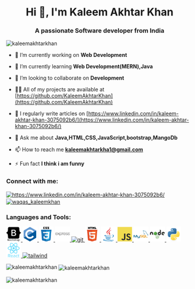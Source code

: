<h1 align="center">Hi 👋, I'm Kaleem Akhtar Khan</h1>
<h3 align="center">A passionate Software developer from India</h3>

<p align="left"> <img src="https://komarev.com/ghpvc/?username=kaleemakhtarkhan&label=Profile%20views&color=0e75b6&style=flat" alt="kaleemakhtarkhan" /> </p>

- 🔭 I’m currently working on **Web Development**

- 🌱 I’m currently learning **Web Development(MERN),Java**

- 👯 I’m looking to collaborate on **Development**

- 👨‍💻 All of my projects are available at [https://github.com/KaleemAkhtarKhan](https://github.com/KaleemAkhtarKhan)

- 📝 I regularly write articles on [https://www.linkedin.com/in/kaleem-akhtar-khan-3075092b6/](https://www.linkedin.com/in/kaleem-akhtar-khan-3075092b6/)

- 💬 Ask me about **Java,HTML,CSS,JavaScript,bootstrap,MangoDb**

- 📫 How to reach me **kaleemakhtarkha1@gmail.com**

- ⚡ Fun fact **I think i am funny**

<h3 align="left">Connect with me:</h3>
<p align="left">
<a href="https://linkedin.com/in/https://www.linkedin.com/in/kaleem-akhtar-khan-3075092b6/" target="blank"><img align="center" src="https://raw.githubusercontent.com/rahuldkjain/github-profile-readme-generator/master/src/images/icons/Social/linked-in-alt.svg" alt="https://www.linkedin.com/in/kaleem-akhtar-khan-3075092b6/" height="30" width="40" /></a>
<a href="https://instagram.com/waqas_kaleemkhan" target="blank"><img align="center" src="https://raw.githubusercontent.com/rahuldkjain/github-profile-readme-generator/master/src/images/icons/Social/instagram.svg" alt="waqas_kaleemkhan" height="30" width="40" /></a>
</p>

<h3 align="left">Languages and Tools:</h3>
<p align="left"> <a href="https://getbootstrap.com" target="_blank" rel="noreferrer"> <img src="https://raw.githubusercontent.com/devicons/devicon/master/icons/bootstrap/bootstrap-plain-wordmark.svg" alt="bootstrap" width="40" height="40"/> </a> <a href="https://www.cprogramming.com/" target="_blank" rel="noreferrer"> <img src="https://raw.githubusercontent.com/devicons/devicon/master/icons/c/c-original.svg" alt="c" width="40" height="40"/> </a> <a href="https://www.w3schools.com/css/" target="_blank" rel="noreferrer"> <img src="https://raw.githubusercontent.com/devicons/devicon/master/icons/css3/css3-original-wordmark.svg" alt="css3" width="40" height="40"/> </a> <a href="https://expressjs.com" target="_blank" rel="noreferrer"> <img src="https://raw.githubusercontent.com/devicons/devicon/master/icons/express/express-original-wordmark.svg" alt="express" width="40" height="40"/> </a> <a href="https://git-scm.com/" target="_blank" rel="noreferrer"> <img src="https://www.vectorlogo.zone/logos/git-scm/git-scm-icon.svg" alt="git" width="40" height="40"/> </a> <a href="https://www.w3.org/html/" target="_blank" rel="noreferrer"> <img src="https://raw.githubusercontent.com/devicons/devicon/master/icons/html5/html5-original-wordmark.svg" alt="html5" width="40" height="40"/> </a> <a href="https://www.java.com" target="_blank" rel="noreferrer"> <img src="https://raw.githubusercontent.com/devicons/devicon/master/icons/java/java-original.svg" alt="java" width="40" height="40"/> </a> <a href="https://developer.mozilla.org/en-US/docs/Web/JavaScript" target="_blank" rel="noreferrer"> <img src="https://raw.githubusercontent.com/devicons/devicon/master/icons/javascript/javascript-original.svg" alt="javascript" width="40" height="40"/> </a> <a href="https://www.mysql.com/" target="_blank" rel="noreferrer"> <img src="https://raw.githubusercontent.com/devicons/devicon/master/icons/mysql/mysql-original-wordmark.svg" alt="mysql" width="40" height="40"/> </a> <a href="https://nodejs.org" target="_blank" rel="noreferrer"> <img src="https://raw.githubusercontent.com/devicons/devicon/master/icons/nodejs/nodejs-original-wordmark.svg" alt="nodejs" width="40" height="40"/> </a> <a href="https://www.python.org" target="_blank" rel="noreferrer"> <img src="https://raw.githubusercontent.com/devicons/devicon/master/icons/python/python-original.svg" alt="python" width="40" height="40"/> </a> <a href="https://reactjs.org/" target="_blank" rel="noreferrer"> <img src="https://raw.githubusercontent.com/devicons/devicon/master/icons/react/react-original-wordmark.svg" alt="react" width="40" height="40"/> </a> <a href="https://tailwindcss.com/" target="_blank" rel="noreferrer"> <img src="https://www.vectorlogo.zone/logos/tailwindcss/tailwindcss-icon.svg" alt="tailwind" width="40" height="40"/> </a> </p>

<p><img align="left" src="https://github-readme-stats.vercel.app/api/top-langs?username=kaleemakhtarkhan&show_icons=true&locale=en&layout=compact" alt="kaleemakhtarkhan" /></p>

<p>&nbsp;<img align="center" src="https://github-readme-stats.vercel.app/api?username=kaleemakhtarkhan&show_icons=true&locale=en" alt="kaleemakhtarkhan" /></p>

<p><img align="center" src="https://github-readme-streak-stats.herokuapp.com/?user=kaleemakhtarkhan&" alt="kaleemakhtarkhan" /></p>
